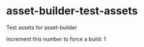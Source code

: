 # asset-builder-test-assets
Test assets for asset-builder

Increment this number to force a build: 1
